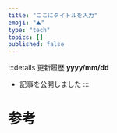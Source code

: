 ```yaml
---
title: "ここにタイトルを入力"
emoji: "⛰️"
type: "tech"
topics: []
published: false
---
```


:::details 更新履歴
**yyyy/mm/dd**
- 記事を公開しました
:::

# 参考